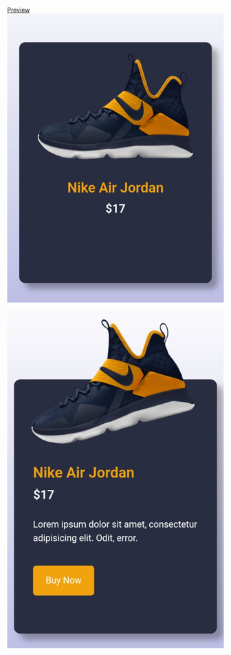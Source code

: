 <a href="https://masumkhanarfat.github.io/product-card/">Preview</a>
![ss](IMG_20240905_231618.jpg)

![ss](IMG_20240905_231652.jpg)
